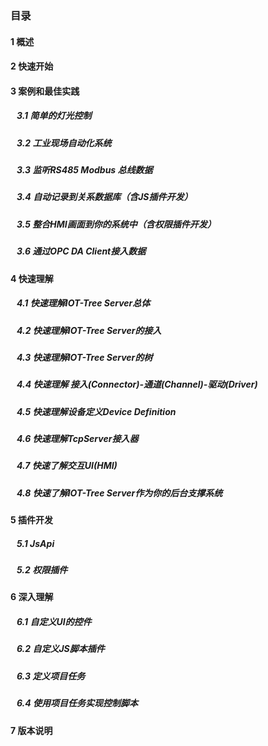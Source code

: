 <script src="/_js/jquery-1.12.0.min.js"></script>
<script src="/_js/bootstrap/js/bootstrap.min.js"></script>
<script type="text/javascript" src="/_js/ajax.js"></script>
<link rel="stylesheet" type="text/css" href="/_js/layui/css/layui.css" />
<script src="/_js/layui/layui.all.js"></script>
<script src="/_js/dlg_layer.js?v="></script>
<link  href="/_js/bootstrap/css/bootstrap.min.css" rel="stylesheet" type="text/css" >
<link  href="/_js/font4.7.0/css/font-awesome.css"  rel="stylesheet" type="text/css" >
            <link href="./inc/common.css" rel="stylesheet" type="text/css">
        <link href="./inc/index.css" rel="stylesheet" type="text/css">


### 目录




#### <a doc_path="cn/README.md">1 概述</a>
#### <a doc_path="cn/doc/quick_start.md">2 快速开始</a>






#### <a doc_path="cn/doc/case/index.md" >3 案例和最佳实践</a>
##### <a doc_path="cn/doc/case/example_lamp_demo.md" target="main">&nbsp;&nbsp;&nbsp;3.1 简单的灯光控制</a>
##### <a doc_path="cn/doc/case/case_auto.md" target="main">&nbsp;&nbsp;&nbsp;3.2 工业现场自动化系统</a>
##### <a doc_path="cn/doc/case/case_rs485_sniffer.md" target="main">&nbsp;&nbsp;&nbsp;3.3 监听RS485 Modbus 总线数据</a>
##### <a doc_path="cn/doc/case/case_jsplugin_db.md" target="main">&nbsp;&nbsp;&nbsp;3.4 自动记录到关系数据库（含JS插件开发）</a>

##### <a doc_path="cn/doc/case/case_ref_hmi_auth.md" target="main">&nbsp;&nbsp;&nbsp;3.5 整合HMI画面到你的系统中（含权限插件开发）</a>

##### <a doc_path="cn/doc/case/case_opc_da.md" target="main">&nbsp;&nbsp;&nbsp;3.6 通过OPC DA Client接入数据</a>




#### <a doc_path="cn/doc/quick/index.md" >4 快速理解</a>
##### <a doc_path="cn/doc/quick/quick_know_iottree.md" target="main">&nbsp;&nbsp;&nbsp;4.1 快速理解IOT-Tree Server总体</a>
##### <a doc_path="cn/doc/quick/quick_know_conn.md" target="main">&nbsp;&nbsp;&nbsp;4.2 快速理解IOT-Tree Server的接入</a>
##### <a doc_path="cn/doc/quick/quick_know_tree.md" target="main">&nbsp;&nbsp;&nbsp;4.3 快速理解IOT-Tree Server的树</a>
##### <a doc_path="cn/doc/quick/quick_know_ch_conn_drv.md" target="main">&nbsp;&nbsp;&nbsp;4.4 快速理解 接入(Connector)-通道(Channel)-驱动(Driver)</a>
##### <a doc_path="cn/doc/quick/quick_know_devdef.md" target="main">&nbsp;&nbsp;&nbsp;4.5 快速理解设备定义Device Definition</a>
##### <a doc_path="cn/doc/quick/quick_know_tcpserver_connector.md" target="main">&nbsp;&nbsp;&nbsp;4.6 快速理解TcpServer接入器</a>
##### <a doc_path="cn/doc/quick/quick_know_hmi.md" target="main">&nbsp;&nbsp;&nbsp;4.7 快速了解交互UI(HMI)</a>
##### <a doc_path="cn/doc/quick/quick_know_server.md" target="main">&nbsp;&nbsp;&nbsp;4.8 快速了解IOT-Tree Server作为你的后台支撑系统</a>






#### <a doc_path="cn/doc/advanced/adv_plugin.md" >5 插件开发</a>
##### <a doc_path="cn/doc/advanced/adv_plugin_jsapi.md" target="main">&nbsp;&nbsp;&nbsp;5.1 JsApi</a>
##### <a doc_path="cn/doc/advanced/adv_plugin_auto.md" target="main">&nbsp;&nbsp;&nbsp;5.2 权限插件</a>






#### <a doc_path="cn/doc/advanced/index.md" >6 深入理解</a>
##### <a doc_path="cn/doc/advanced/adv_ui_comp.md" target="main">&nbsp;&nbsp;&nbsp;6.1 自定义UI的控件</a>
##### <a doc_path="cn/doc/advanced/adv_js_plugin.md" target="main">&nbsp;&nbsp;&nbsp;6.2 自定义JS脚本插件</a>
##### <a doc_path="cn/doc/advanced/adv_prj_task.md" target="main">&nbsp;&nbsp;&nbsp;6.3 定义项目任务</a>
##### <a doc_path="cn/doc/advanced/adv_prj_task_ctrl.md" target="main">&nbsp;&nbsp;&nbsp;6.4 使用项目任务实现控制脚本</a>






#### <a doc_path="cn/doc/version.md" >7 版本说明</a>




<script>
$("a").each(function(){
    var docp = $(this).attr("doc_path") ;
    if(docp)
    {
        $(this).click(function(){
            parent.nav_to($(this).attr("doc_path"));
        });
    }
});
</script>
